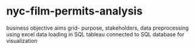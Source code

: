 # nyc-film-permits-analysis

business objective
aims grid- purpose, stakeholders,
data preprocessing using excel 
data loading in SQL
tableau connected to SQL database for visualization
